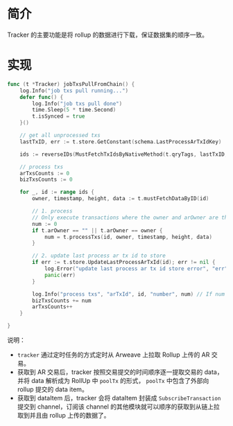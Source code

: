 # 简介

Tracker 的主要功能是将 rollup 的数据进行下载，保证数据集的顺序一致。

# 实现

```go
func (t *Tracker) jobTxsPullFromChain() {
	log.Info("job txs pull running...")
	defer func() {
		log.Info("job txs pull done")
		time.Sleep(5 * time.Second)
		t.isSynced = true
	}()

	// get all unprocessed txs
	lastTxID, err := t.store.GetConstant(schema.LastProcessArTxIdKey)

	ids := reverseIDs(MustFetchTxIdsByNativeMethod(t.qryTags, lastTxID, t.arClient))

	// process txs
	arTxsCounts := 0
	bizTxsCounts := 0

	for _, id := range ids {
		owner, timestamp, height, data := t.mustFetchDataByID(id)

		// 1. process
		// Only execute transactions where the owner and arOwner are the same or where the arOwner is ""
		num := 0
		if t.arOwner == "" || t.arOwner == owner {
			num = t.processTxs(id, owner, timestamp, height, data)
		}

		// 2. update last process ar tx id to store
		if err := t.store.UpdateLastProcessArTxId(id); err != nil {
			log.Error("update last process ar tx id store error", "err", err)
			panic(err)
		}

		log.Info("process txs", "arTxId", id, "number", num) // If num = 0 means the arTx is not part of the transaction on the arOwner chain
		bizTxsCounts += num
		arTxsCounts++
	}

}
```

说明：

- `tracker` 通过定时任务的方式定时从 Arweave 上拉取 Rollup 上传的 AR 交易。
- 获取到 AR 交易后，tracker 按照交易提交的时间顺序逐一提取交易的 data，并将 data 解析成为 RollUp 中 `poolTx` 的形式， `poolTx` 中包含了外部向 rollup 提交的 data item。
- 获取到 dataItem 后，tracker 会将 dataItem 封装成 `SubscribeTransaction` 提交到 channel，订阅该 channel 的其他模块就可以顺序的获取到从链上拉取到并且由 rollup 上传的数据了。